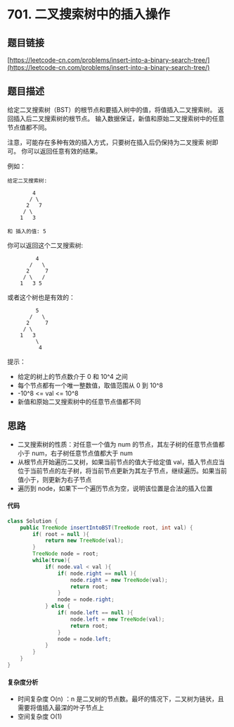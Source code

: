 # 701. 二叉搜索树中的插入操作

## 题目链接
[https://leetcode-cn.com/problems/insert-into-a-binary-search-tree/](https://leetcode-cn.com/problems/insert-into-a-binary-search-tree/)

## 题目描述
给定二叉搜索树（BST）的根节点和要插入树中的值，将值插入二叉搜索树。 返回插入后二叉搜索树的根节点。 输入数据保证，新值和原始二叉搜索树中的任意节点值都不同。

注意，可能存在多种有效的插入方式，只要树在插入后仍保持为二叉搜索
树即可。 你可以返回任意有效的结果。

例如：
```
给定二叉搜索树:

        4
       / \
      2   7
     / \
    1   3

和 插入的值: 5
```

你可以返回这个二叉搜索树:
```
         4
       /   \
      2     7
     / \   /
    1   3 5
```

或者这个树也是有效的：
```
         5
       /   \
      2     7
     / \   
    1   3
         \
          4
```

提示：
 - 给定的树上的节点数介于 0 和 10^4 之间
 - 每个节点都有一个唯一整数值，取值范围从 0 到 10^8
 - -10^8 <= val <= 10^8
 - 新值和原始二叉搜索树中的任意节点值都不同

## 思路
 - 二叉搜索树的性质：对任意一个值为 num 的节点，其左子树的任意节点值都小于 num，右子树任意节点值都大于 num
 - 从根节点开始遍历二叉树，如果当前节点的值大于给定值 val，插入节点应当位于当前节点的左子树，将当前节点更新为其左子节点，继续遍历。如果当前值小于，则更新为右子节点
 - 遍历到 node，如果下一个遍历节点为空，说明该位置是合法的插入位置

#### 代码
```java
class Solution {
    public TreeNode insertIntoBST(TreeNode root, int val) {
        if( root = null ){
            return new TreeNode(val);
        }
        TreeNode node = root;
        while(true){
            if( node.val < val ){
                if( node.right == null ){
                    node.right = new TreeNode(val);
                    return root;
                }
                node = node.right;
            } else {
                if( node.left == null ){
                    node.left = new TreeNode(val);
                    return root;
                }
                node = node.left;
            }
        }
    }
}
```

#### 复杂度分析
 - 时间复杂度 O(n) ：n 是二叉树的节点数。最坏的情况下，二叉树为链状，且需要将值插入最深的叶子节点上
 - 空间复杂度 O(1)